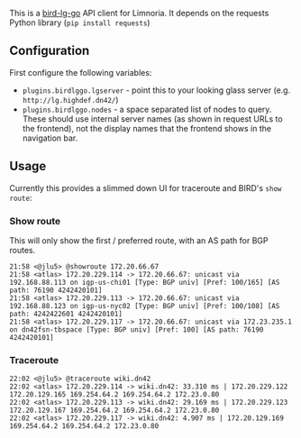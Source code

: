 This is a [bird-lg-go](https://github.com/xddxdd/bird-lg-go/) API client for Limnoria. It depends on the requests Python library (`pip install requests`)

## Configuration

First configure the following variables:

- `plugins.birdlggo.lgserver` - point this to your looking glass server (e.g. `http://lg.highdef.dn42/`)
- `plugins.birdlggo.nodes` - a space separated list of nodes to query. These should use internal server names (as shown in request URLs to the frontend), not the display names that the frontend shows in the navigation bar.

## Usage

Currently this provides a slimmed down UI for traceroute and BIRD's `show route`:

### Show route

This will only show the first / preferred route, with an AS path for BGP routes.

```
21:58 <@jlu5> @showroute 172.20.66.67
21:58 <atlas> 172.20.229.114 -> 172.20.66.67: unicast via 192.168.88.113 on igp-us-chi01 [Type: BGP univ] [Pref: 100/165] [AS path: 76190 4242420101]
21:58 <atlas> 172.20.229.113 -> 172.20.66.67: unicast via 192.168.88.123 on igp-us-nyc02 [Type: BGP univ] [Pref: 100/108] [AS path: 4242422601 4242420101]
21:58 <atlas> 172.20.229.117 -> 172.20.66.67: unicast via 172.23.235.1 on dn42fsn-tbspace [Type: BGP univ] [Pref: 100] [AS path: 76190 4242420101]
```

### Traceroute

```
22:02 <@jlu5> @traceroute wiki.dn42
22:02 <atlas> 172.20.229.114 -> wiki.dn42: 33.310 ms | 172.20.229.122 172.20.129.165 169.254.64.2 169.254.64.2 172.23.0.80
22:02 <atlas> 172.20.229.113 -> wiki.dn42: 29.169 ms | 172.20.229.123 172.20.129.167 169.254.64.2 169.254.64.2 172.23.0.80
22:02 <atlas> 172.20.229.117 -> wiki.dn42: 4.907 ms | 172.20.129.169 169.254.64.2 169.254.64.2 172.23.0.80
```
